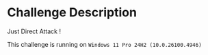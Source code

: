 # Challenge Description

Just Direct Attack !

This challenge is running on `Windows 11 Pro 24H2 (10.0.26100.4946)`
